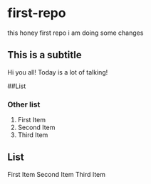 # first-repo
this honey first repo 
i am doing some changes 

## This is a subtitle 
Hi you all! Today is a lot of talking!

##List 
### Other list 

1. First Item
2. Second Item
3. Third Item
   
## List

First Item
Second Item 
Third Item 
